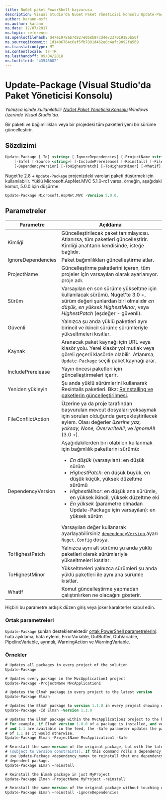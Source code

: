 ```yaml
---
title: NuGet paket PowerShell başvurusu
description: Visual Studio'da NuGet Paket Yöneticisi konsolu Update-Package PowerShell komutunda referansı.
author: karann-msft
ms.author: karann
ms.date: 12/07/2017
ms.topic: reference
ms.openlocfilehash: d47e1978ab7d827e0b8b97cd4e7237019185b50f
ms.sourcegitcommit: 1d1406764c6af5fb7801d462e0c4afc9092fa569
ms.translationtype: MT
ms.contentlocale: tr-TR
ms.lasthandoff: 09/04/2018
ms.locfileid: "43546082"
---
```

# <a name="update-package-package-manager-console-in-visual-studio"></a>Update-Package (Visual Studio'da Paket Yöneticisi Konsolu)

*Yalnızca içinde kullanılabilir [NuGet Paket Yöneticisi Konsolu](package-manager-console.md) Windows üzerinde Visual Studio'da.*

Bir paketi ve bağımlılıkları veya bir projedeki tüm paketleri yeni bir sürüme güncelleştirir.

## <a name="syntax"></a>Sözdizimi

```ps
Update-Package [-Id] <string> [-IgnoreDependencies] [-ProjectName <string>] [-Version <string>]
    [-Safe] [-Source <string>] [-IncludePrerelease] [-Reinstall] [-FileConflictAction]
    [-DependencyVersion] [-ToHighestPatch] [-ToHighestMinor] [-WhatIf] [<CommonParameters>]
```

Nuget'te 2.8 + `Update-Package` projenizdeki varolan paketi düşürmek için kullanılabilir. Yüklü Microsoft.AspNet.MVC 5.1.0-rc1 varsa, örneğin, aşağıdaki komut, 5.0.0 için düşürme:

```ps
Update-Package Microsoft.AspNet.MVC -Version 5.0.0.
```

## <a name="parameters"></a>Parametreler

|  Parametre | Açıklama |
| --- | --- |
| Kimliği | Güncelleştirilecek paket tanımlayıcısı. Atlanırsa, tüm paketleri güncelleştirir. Kimliği anahtarın kendisinde, isteğe bağlıdır. |
| IgnoreDependencies | Paket bağımlılıkları güncelleştirme atlar. |
| ProjectName | Güncelleştirme paketlerini içeren, tüm projeler için varsayılan olarak ayarlanıyor. proje adı. |
| Sürüm | Varsayılan en son sürüme yükseltme için kullanılacak sürümü. Nuget'te 3.0 +, sürüm değeri şunlardan biri olmalıdır *en düşük, en yüksek HighestMinor*, veya *HighestPatch* (eşdeğer - güvenli). |
| Güvenli | Yalnızca şu anda yüklü paketleri aynı birincil ve ikincil sürüme sürümleriyle yükseltmeleri kısıtlar. |
| Kaynak | Aranacak paket kaynağı için URL veya klasör yolu. Yerel klasör yol mutlak veya göreli geçerli klasörde olabilir. Atlanırsa, `Update-Package` seçili paket kaynağı arar. |
| IncludePrerelease | Yayın öncesi paketleri için güncelleştirmeleri içerir. |
| Yeniden yükleyin | Şu anda yüklü sürümlerini kullanarak Resintalls paketleri. Bkz: [Reinstalling ve paketlerin güncelleştirilmesi](../consume-packages/reinstalling-and-updating-packages.md). |
| FileConflictAction | Üzerine ya da proje tarafından başvurulan mevcut dosyaları yoksaymak için sorulan olduğunda gerçekleştirilecek eylem. Olası değerler *üzerine yaz, yoksay, None, OverwriteAll*, ve *IgnoreAll* (3.0 +). |
| DependencyVersion | Aşağıdakilerden biri olabilen kullanmak için bağımlılık paketlerini sürümü:<br/><ul><li>*En düşük* (varsayılan): en düşük sürüm</li><li>*HighestPatch*: en düşük büyük, en düşük küçük, yüksek düzeltme sürümü</li><li>*HighestMinor*: en düşük ana sürümle, en yüksek ikincil, yüksek düzeltme eki</li><li>*En yüksek* (parametre olmadan Update-Package için varsayılan): en yüksek sürüm</li></ul>Varsayılan değer kullanarak ayarlayabilirsiniz [ `dependencyVersion` ](../reference/nuget-config-file.md#config-section) ayarı `Nuget.Config` dosya. |
| ToHighestPatch | Yalnızca aynı alt sürümü şu anda yüklü paketleri olarak sürümleriyle yükseltmeleri kısıtlar. |
| ToHighestMinor | Yükseltmeleri yalnızca sürümleri şu anda yüklü paketleri ile aynı ana sürümle kısıtlar. |
| WhatIf | Komut güncelleştirme yapmadan çalıştırılırken ne olacağını gösterir. |

Hiçbiri bu parametre ardışık düzen giriş veya joker karakterler kabul edin.

### <a name="common-parameters"></a>Ortak parametreleri

`Update-Package` şunları desteklemektedir [ortak PowerShell parametrelerini](http://go.microsoft.com/fwlink/?LinkID=113216): hata ayıklama, hata eylemi, ErrorVariable, OutBuffer, OutVariable, PipelineVariable, ayrıntılı, WarningAction ve WarningVariable.

### <a name="examples"></a>Örnekler

```ps
# Updates all packages in every project of the solution
Update-Package

# Updates every package in the MvcApplication1 project
Update-Package -ProjectName MvcApplication1

# Updates the Elmah package in every project to the latest version
Update-Package Elmah

# Updates the Elmah package to version 1.1.0 in every project showing optional -Id usage
Update-Package -Id Elmah -Version 1.1.0

# Updates the Elmah package within the MvcApplication1 project to the highest "safe" version.
# For example, if Elmah version 1.0.0 of a package is installed, and versions 1.0.1, 1.0.2,
# and 1.1 are available in the feed, the -Safe parameter updates the package to 1.0.2 instead
# of 1.1 as it would otherwise.
Update-Package Elmah -ProjectName MvcApplication1 -Safe

# Reinstall the same version of the original package, but with the latest version of dependencies
# (subject to version constraints). If this command rolls a dependency back to an earlier version,
# use Update-Package <dependency_name> to reinstall that one dependency without affecting the
# dependent package.
Update-Package ELmah –reinstall 

# Reinstall the Elmah package in just MyProject
Update-Package Elmah -ProjectName MyProject -reinstall

# Reinstall the same version of the original package without touching dependencies.
Update-Package ELmah –reinstall -ignoreDependencies
```
